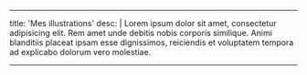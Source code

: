 ---

title: 'Mes illustrations'
desc: |
  Lorem ipsum dolor sit amet, consectetur adipisicing elit. Rem amet unde debitis nobis corporis similique. Animi blanditiis placeat ipsam esse dignissimos, reiciendis et voluptatem tempora ad explicabo dolorum vero molestiae.

---